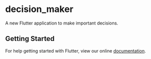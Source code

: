 # decision_maker

A new Flutter application to make important decisions.

## Getting Started

For help getting started with Flutter, view our online
[documentation](https://flutter.io/).
